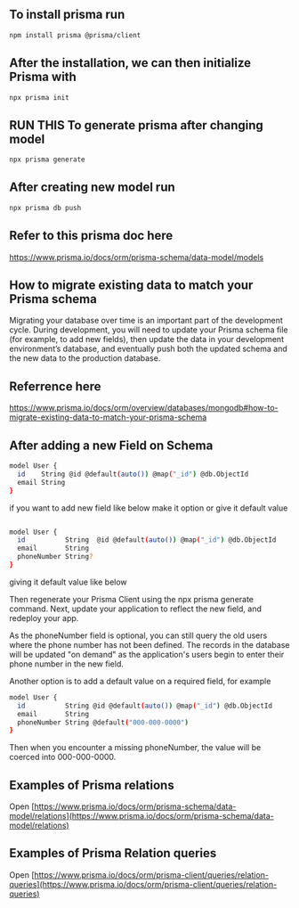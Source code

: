 ## To install prisma run 

```bash
npm install prisma @prisma/client
```

## After the installation, we can then initialize Prisma with

```bash
npx prisma init
```


## RUN THIS To generate prisma after changing model 

```bash
npx prisma generate
```

## After creating new model run
```bash
npx prisma db push
```

## Refer to this prisma doc here

https://www.prisma.io/docs/orm/prisma-schema/data-model/models

## How to migrate existing data to match your Prisma schema

Migrating your database over time is an important part of the development cycle. During development, you will need to update your Prisma schema file (for example, to add new fields), then update the data in your development environment’s database, and eventually push both the updated schema and the new data to the production database.

## Referrence here 
https://www.prisma.io/docs/orm/overview/databases/mongodb#how-to-migrate-existing-data-to-match-your-prisma-schema


## After adding a new Field on Schema 

```bash
model User {
  id    String @id @default(auto()) @map("_id") @db.ObjectId
  email String
}
```

if you want to add new field like below make it option or give it default value

```bash

model User {
  id          String  @id @default(auto()) @map("_id") @db.ObjectId
  email       String
  phoneNumber String?
}
```

giving it default value like below 

Then regenerate your Prisma Client using the npx prisma generate command. Next, update your application to reflect the new field, and redeploy your app.

<p>As the phoneNumber field is optional, you can still query the old users where the phone number has not been defined. The records in the database will be updated "on demand" as the application's users begin to enter their phone number in the new field.</p>

Another option is to add a default value on a required field, for example

```bash
model User {
  id          String @id @default(auto()) @map("_id") @db.ObjectId
  email       String
  phoneNumber String @default("000-000-0000")
}
```

Then when you encounter a missing phoneNumber, the value will be coerced into 000-000-0000.


## Examples of Prisma relations 

Open [https://www.prisma.io/docs/orm/prisma-schema/data-model/relations](https://www.prisma.io/docs/orm/prisma-schema/data-model/relations)


## Examples of Prisma Relation queries 

Open [https://www.prisma.io/docs/orm/prisma-client/queries/relation-queries](https://www.prisma.io/docs/orm/prisma-client/queries/relation-queries)




